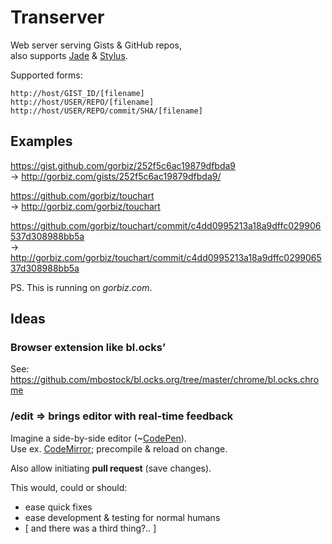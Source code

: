 # Transerver
Web server serving Gists & GitHub repos,  
also supports [Jade](http://jade-lang.com/) & [Stylus](http://stylus-lang.com/).

Supported forms:
```
http://host/GIST_ID/[filename]
http://host/USER/REPO/[filename]
http://host/USER/REPO/commit/SHA/[filename]
```

## Examples
https://gist.github.com/gorbiz/252f5c6ac19879dfbda9  
→ http://gorbiz.com/gists/252f5c6ac19879dfbda9/

https://github.com/gorbiz/touchart  
→ http://gorbiz.com/gorbiz/touchart

https://github.com/gorbiz/touchart/commit/c4dd0995213a18a9dffc029906537d308988bb5a  
→ http://gorbiz.com/gorbiz/touchart/commit/c4dd0995213a18a9dffc029906537d308988bb5a

PS.
This is running on *gorbiz.com*.

## Ideas
### Browser extension like bl.ocks’
See: https://github.com/mbostock/bl.ocks.org/tree/master/chrome/bl.ocks.chrome

### /edit => brings editor with real-time feedback
Imagine a side-by-side editor (~[CodePen](https://codepen.io)).  
Use ex. [CodeMirror](https://codemirror.net/); precompile & reload on change.

Also allow initiating **pull request** (save changes).

This would, could or should:
 - ease quick fixes
 - ease development & testing for normal humans
 - [ and there was a third thing?.. ]
